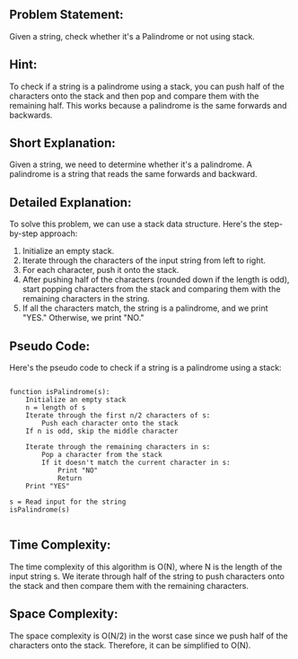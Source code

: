 ## Problem Statement:

Given a string, check whether it's a Palindrome or not using stack.


## Hint:

To check if a string is a palindrome using a stack, you can push half of the characters onto the stack and then pop and compare them with the remaining half. This works because a palindrome is the same forwards and backwards.


## Short Explanation:

Given a string, we need to determine whether it's a palindrome. A palindrome is a string that reads the same forwards and backward.

## Detailed Explanation:

To solve this problem, we can use a stack data structure. Here's the step-by-step approach:

1. Initialize an empty stack.
2. Iterate through the characters of the input string from left to right.
3. For each character, push it onto the stack.
4. After pushing half of the characters (rounded down if the length is odd), start popping characters from the stack and comparing them with the remaining characters in the string.
5. If all the characters match, the string is a palindrome, and we print "YES." Otherwise, we print "NO."

## Pseudo Code:

Here's the pseudo code to check if a string is a palindrome using a stack:

```

function isPalindrome(s):
    Initialize an empty stack
    n = length of s
    Iterate through the first n/2 characters of s:
        Push each character onto the stack
    If n is odd, skip the middle character

    Iterate through the remaining characters in s:
        Pop a character from the stack
        If it doesn't match the current character in s:
            Print "NO"
            Return
    Print "YES"

s = Read input for the string
isPalindrome(s)


```


## Time Complexity:

The time complexity of this algorithm is O(N), where N is the length of the input string s. We iterate through half of the string to push characters onto the stack and then compare them with the remaining characters.

## Space Complexity:

The space complexity is O(N/2) in the worst case since we push half of the characters onto the stack. Therefore, it can be simplified to O(N).